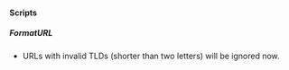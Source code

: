 
#### Scripts
##### FormatURL
- URLs with invalid TLDs (shorter than two letters) will be ignored now.  